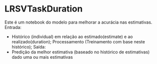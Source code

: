 # LRSVTaskDuration

Este é um notebook do modelo para melhorar a acurácia nas estimativas.
Entrada:
- Histórico (individual) em relação ao estimado(estimate) e ao realizado(duration);
Processamento (Treinamento com base neste histórico);
Saída:
- Predição da melhor estimativa (baseado no histórico de estimativas) dado uma ou mais estimativas
